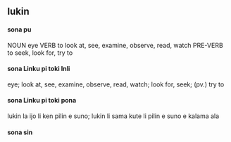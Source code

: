 ## lukin

#### sona pu

NOUN eye
VERB to look at, see, examine, observe, read, watch
PRE-VERB to seek, look for, try to

#### sona Linku pi toki Inli

eye; look at, see, examine, observe, read, watch; look for, seek; (pv.) try to

#### sona Linku pi toki pona

lukin la ijo li ken pilin e suno; lukin li sama kute li pilin e suno e kalama ala

#### sona sin

